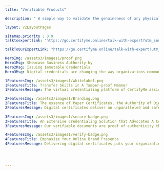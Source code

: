 ```yaml
---
title: "Verifiable Products"

description: " A simple way to validate the genuineness of any physical product with a multi-level verification option."

layout: V2LayoutPages

sitemap.priority : 0.9
talktoexpertlink: "https://go.certifyme.online/talk-with-expert?utm_source=proof-of-authenticity&utm_medium=hero&utm_campaign=Talk+to+the+expert"

talkToOurExpertLink: "https://go.certifyme.online/talk-with-expert?utm_source=proof-of-authenticity&utm_medium=review&utm_campaign=Talk+to+our+expert"

HeroImg: /assets3/images1/proof.png
Hero1Msg: Showcase Business Authority by 
Hero2Msg: Issuing Immutable Credentials
Hero3Msg: Digital credentials are changing the way organizations communicate with candidates and employees. They are ‘badges of honor’ that widen the path of career opportunities and offer a sense of authenticity. 

1FeaturesImg: /assets3/images1/whitelabel.png
1FeaturesTitle: Transfer Skills in A Tamper-proof Manner
1FeaturesMessage: The virtual credentialing platform of CertifyMe assists training providers, educational institutions, and financial organizations to keep track of their documents' safety. The ‘seal of approval’ you offer to students and employees holds the power to kick-start their careers. 

2FeaturesImg: /assets3/images1/Branding.png
2FeaturesTitle: The essence of Paper Certificates, the Authority of Digital Platforms
2FeaturesMessage: Digital certificates deliver an unparalleled and safe rebranding experience that generates revenue, increases visibility, and encourages uninterrupted learning. You can easily turn digital credentials into paper format simply by printing them.
 
3FeaturesImg: /assets3/images1/secure-badge.png
3FeaturesTitle: An Extensive Credentialing Solution that Advocates A Compelling Brand Image
3FeaturesMessage: Our verifiable documents are proof of authenticity that rightly reflects the nonparticipation of third-party platforms. A collaboration with CertifyMe allows you to personalize the certificate and badge designs. Scanning the QR code on the certificate uncovers the details of issuing.

4FeaturesImg: /assets3/images1/verify-badge.png
4FeaturesTitle: Emphasize Your Online Brand Presence 
4FeaturesMessage: Delivering digital certificates puts your organization in the best light. It equally benefits certificate holders by unlocking associated skills with a badge or credential. Be a member of the expanding credentialing network to boost your business reputation. Protect your brand from certificate piracy and deception. <br>CertifyMe securely enables enterprises to scale global credentialing programs for data protection and security. Get in touch with us!




---
```

